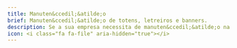 ```yaml
---
title: Manuten&ccedil;&atilde;o
brief: Manuten&ccedil;&atilde;o de totens, letreiros e banners.
description: Se a sua empresa necessita de manuten&ccedil;&atilde;o na sua comunica&ccedil;&atilde;o visual, pe&ccedil;a um or&ccedil;amento gr&aacute;tis.
icon: <i class="fa fa-file" aria-hidden="true"></i>
---
```

